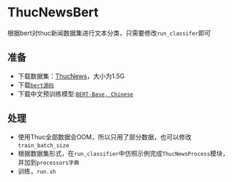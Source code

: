 # ThucNewsBert
根据bert对thuc新闻数据集进行文本分类，只需要修改`run_classifer`即可
## 准备
* 下载数据集：[ThucNews](http://thuctc.thunlp.org/)，大小为1.5G
* 下载[`bert源码`](https://github.com/google-research/bert)
* 下载中文预训练模型:[`BERT-Base, Chinese`](https://storage.googleapis.com/bert_models/2018_11_03/chinese_L-12_H-768_A-12.zip)
## 处理
* 使用Thuc全部数据会OOM，所以只用了部分数据，也可以修改`train_batch_size`
* 根据数据集形式，在`run_classifier`中仿照示例完成`ThucNewsProcess`模块，并加到`processors字典`
* 训练，`run.sh`
